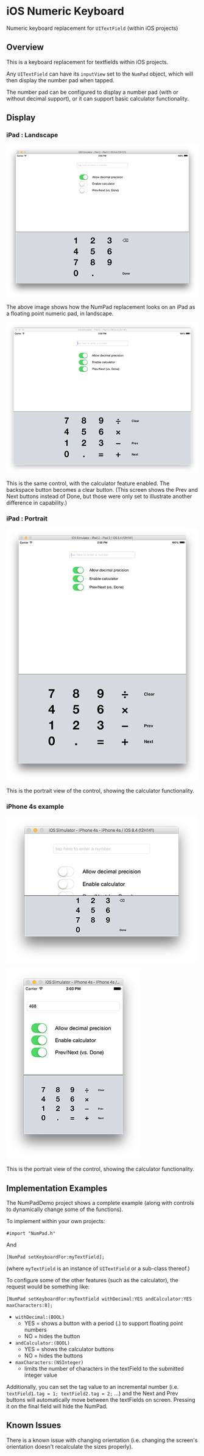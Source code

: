 # iOS Numeric Keyboard
Numeric keyboard replacement for `UITextField` (within iOS projects)

## Overview
This is a keyboard replacement for textfields within iOS projects.

Any `UITextField` can have its `inputView` set to the `NumPad` object, which will then display the number pad when tapped.

The number pad can be configured to display a number pad (with or without decimal support), or it can support basic calculator functionality.

## Display

### iPad : Landscape

![iPad displaying NumPad as floating point numeric pad, in landscape](README-images/iPad-landscape.png?raw=true)

The above image shows how the NumPad replacement looks on an iPad as a floating point numeric pad, in landscape.

![iPad displaying NumPad as floating point calculator, in landscape](README-images/iPad-landscape-calculator.png?raw=true)

This is the same control, with the calculator feature enabled.  The backspace button becomes a clear button.  (This screen shows the Prev and Next buttons instead of Done, but those were only set to illustrate another difference in capability.)

### iPad : Portrait

![iPad displaying NumPad as floating point calculator, in portrait](README-images/iPad-portrait-calculator.png?raw=true)

This is the portrait view of the control, showing the calculator functionality.

### iPhone 4s example

![iPhone displaying NumPad in landscape](README-images/iPhone4s-landscape.png?raw=true)

![iPhone displaying NumPad with calculator in portrait](README-images/iPhone4s-portrait.png?raw=true)

This is the portrait view of the control, showing the calculator functionality.

## Implementation Examples

The NumPadDemo project shows a complete example (along with controls to dynamically change some of the functions).

To implement within your own projects:

`#import "NumPad.h"`

And 

`[NumPad setKeyboardFor:myTextField];`

(where `myTextField` is an instance of `UITextField` or a sub-class thereof.)

To configure some of the other features (such as the calculator), the request would be something like:

`[NumPad setKeyboardFor:myTextField withDecimal:YES andCalculator:YES maxCharacters:8];`

- `withDecimal:(BOOL)`
  - YES = shows a button with a period (.) to support floating point numbers
  - NO = hides the button
- `andCalculator:(BOOL)`
  - YES = shows the calculator buttons
  - NO = hides the buttons
- `maxCharacters:(NSInteger)`
  - limits the number of characters in the textField to the submitted integer value

Additionally, you can set the tag value to an incremental number (i.e. `textField1.tag = 1; textField2.tag = 2;` ...) and the Next and Prev buttons will automatically move between the textFields on screen.  Pressing it on the final field will hide the NumPad.

## Known Issues

There is a known issue with changing orientation (i.e. changing the screen's orientation doesn't recalculate the sizes properly).
